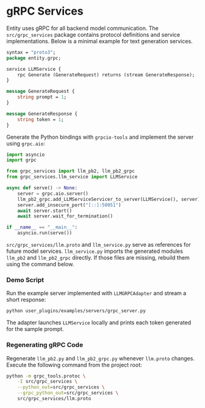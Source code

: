 # gRPC Services

Entity uses gRPC for all backend model communication. The `src/grpc_services`
package contains protocol definitions and service implementations. Below is a
minimal example for text generation services.

```proto
syntax = "proto3";
package entity.grpc;

service LLMService {
    rpc Generate (GenerateRequest) returns (stream GenerateResponse);
}

message GenerateRequest {
    string prompt = 1;
}

message GenerateResponse {
    string token = 1;
}
```

Generate the Python bindings with `grpcio-tools` and implement the server using
`grpc.aio`:

```python
import asyncio
import grpc

from grpc_services import llm_pb2, llm_pb2_grpc
from grpc_services.llm_service import LLMService

async def serve() -> None:
    server = grpc.aio.server()
    llm_pb2_grpc.add_LLMServiceServicer_to_server(LLMService(), server)
    server.add_insecure_port("[::]:50051")
    await server.start()
    await server.wait_for_termination()

if __name__ == "__main__":
    asyncio.run(serve())
```

``src/grpc_services/llm.proto`` and ``llm_service.py`` serve as references for
future model services. ``llm_service.py`` imports the generated modules
``llm_pb2`` and ``llm_pb2_grpc`` directly. If those files are missing,
rebuild them using the command below.

### Demo Script

Run the example server implemented with ``LLMGRPCAdapter`` and stream a short
response:

```bash
python user_plugins/examples/servers/grpc_server.py
```

The adapter launches ``LLMService`` locally and prints each token generated for
the sample prompt.

### Regenerating gRPC Code

Regenerate ``llm_pb2.py`` and ``llm_pb2_grpc.py`` whenever ``llm.proto``
changes. Execute the following command from the project root:

```bash
python -m grpc_tools.protoc \
    -I src/grpc_services \
    --python_out=src/grpc_services \
    --grpc_python_out=src/grpc_services \
    src/grpc_services/llm.proto
```
